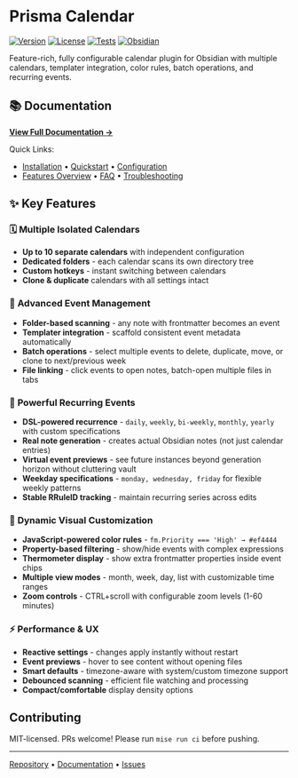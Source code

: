 # Prisma Calendar

[![Version](https://img.shields.io/badge/version-1.0.0-blue.svg)](https://github.com/Real1tyy/Prisma-Calendar/releases)
[![License](https://img.shields.io/badge/license-MIT-green.svg)](LICENSE)
[![Tests](https://img.shields.io/badge/tests-vitest-yellow.svg)](tests/)
[![Obsidian](https://img.shields.io/badge/obsidian-plugin-purple.svg)](https://obsidian.md)

Feature-rich, fully configurable calendar plugin for Obsidian with multiple calendars, templater integration, color rules, batch operations, and recurring events.

## 📚 Documentation

**[View Full Documentation →](https://real1tyy.github.io/Prisma-Calendar/)**

Quick Links:
- [Installation](https://real1tyy.github.io/Prisma-Calendar/docs/installation) • [Quickstart](https://real1tyy.github.io/Prisma-Calendar/docs/quickstart) • [Configuration](https://real1tyy.github.io/Prisma-Calendar/docs/configuration)
- [Features Overview](https://real1tyy.github.io/Prisma-Calendar/docs/features/overview) • [FAQ](https://real1tyy.github.io/Prisma-Calendar/docs/faq) • [Troubleshooting](https://real1tyy.github.io/Prisma-Calendar/docs/troubleshooting)

## ✨ Key Features

### 🗓️ **Multiple Isolated Calendars**
- **Up to 10 separate calendars** with independent configuration
- **Dedicated folders** - each calendar scans its own directory tree
- **Custom hotkeys** - instant switching between calendars
- **Clone & duplicate** calendars with all settings intact

### 📁 **Advanced Event Management**
- **Folder-based scanning** - any note with frontmatter becomes an event
- **Templater integration** - scaffold consistent event metadata automatically
- **Batch operations** - select multiple events to delete, duplicate, move, or clone to next/previous week
- **File linking** - click events to open notes, batch-open multiple files in tabs

### 🔄 **Powerful Recurring Events**
- **DSL-powered recurrence** - `daily`, `weekly`, `bi-weekly`, `monthly`, `yearly` with custom specifications
- **Real note generation** - creates actual Obsidian notes (not just calendar entries)
- **Virtual event previews** - see future instances beyond generation horizon without cluttering vault
- **Weekday specifications** - `monday, wednesday, friday` for flexible weekly patterns
- **Stable RRuleID tracking** - maintain recurring series across edits

### 🎨 **Dynamic Visual Customization**
- **JavaScript-powered color rules** - `fm.Priority === 'High' → #ef4444`
- **Property-based filtering** - show/hide events with complex expressions
- **Thermometer display** - show extra frontmatter properties inside event chips
- **Multiple view modes** - month, week, day, list with customizable time ranges
- **Zoom controls** - CTRL+scroll with configurable zoom levels (1-60 minutes)

### ⚡ **Performance & UX**
- **Reactive settings** - changes apply instantly without restart
- **Event previews** - hover to see content without opening files
- **Smart defaults** - timezone-aware with system/custom timezone support
- **Debounced scanning** - efficient file watching and processing
- **Compact/comfortable** display density options

##  Contributing

MIT-licensed. PRs welcome! Please run `mise run ci` before pushing.

---

[Repository](https://github.com/Real1tyy/Prisma-Calendar) • [Documentation](https://real1tyy.github.io/Prisma-Calendar/) • [Issues](https://github.com/Real1tyy/Prisma-Calendar/issues)
